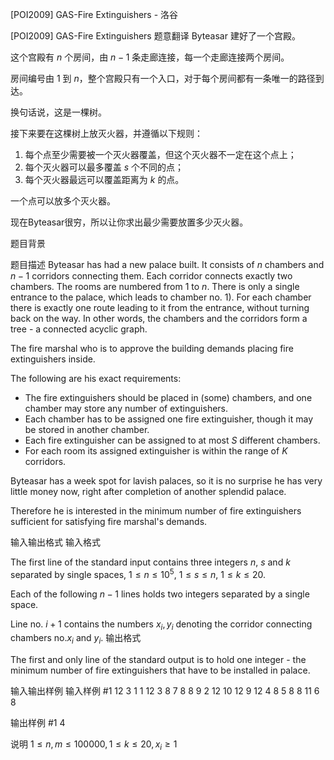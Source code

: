 



[POI2009] GAS-Fire Extinguishers - 洛谷














[POI2009] GAS-Fire Extinguishers
题意翻译
Byteasar 建好了一个宫殿。

这个宫殿有 $n$ 个房间，由 $n-1$ 条走廊连接，每一个走廊连接两个房间。

房间编号由 $1$ 到 $n$，整个宫殿只有一个入口，对于每个房间都有一条唯一的路径到达。

换句话说，这是一棵树。

接下来要在这棵树上放灭火器，并遵循以下规则：

1. 每个点至少需要被一个灭火器覆盖，但这个灭火器不一定在这个点上；
2. 每个灭火器可以最多覆盖 $s$ 个不同的点；
3. 每个灭火器最远可以覆盖距离为 $k$ 的点。

一个点可以放多个灭火器。

现在Byteasar很穷，所以让你求出最少需要放置多少灭火器。

题目背景


题目描述
Byteasar has had a new palace built. It consists of $n$ chambers and $n-1$ corridors connecting them. Each corridor connects exactly two chambers. The rooms are numbered from $1$ to $n$. There is only a single entrance to the palace, which leads to chamber no. $1$). For each chamber there is exactly one route leading to it from the entrance, without turning back on the way. In other words, the chambers and the corridors form a tree - a connected acyclic graph.

The fire marshal who is to approve the building demands placing fire extinguishers inside.

The following are his exact requirements:

- The fire extinguishers should be placed in (some) chambers, and one chamber  may store any number of extinguishers.
- Each chamber has to be assigned one fire extinguisher, though it may be stored  in another chamber.
- Each fire extinguisher can be assigned to at most $S$ different chambers.
- For each room its assigned extinguisher is within the range of $K$ corridors.

Byteasar has a week spot for lavish palaces, so it is no surprise he has very little money now, right after completion of another splendid palace.

Therefore he is interested in the minimum number of fire extinguishers sufficient  for satisfying fire marshal's demands.


输入输出格式
输入格式

The first line of the standard input contains three integers $n$, $s$ and $k$ separated by single spaces, $1\le n\le 10^5$, $1\le s\le n$, $1\le k\le 20$.

Each of the following $n-1$ lines holds two integers separated by a single space.

Line no. $i+1$ contains the numbers $x_i,y_i$ denoting the corridor connecting chambers no.$x_i$ and $y_i$.
输出格式

The first and only line of the standard output is to hold one integer - the minimum number of fire extinguishers that have to be installed in palace.

输入输出样例
输入样例 #1
12 3 1
1 12
3 8
7 8
8 9
2 12
10 12
9 12
4 8
5 8
8 11
6 8

输出样例 #1
4

说明
$1\leq n,m\leq 100000, 1\leq k \leq 20 , x_i\geq 1$






